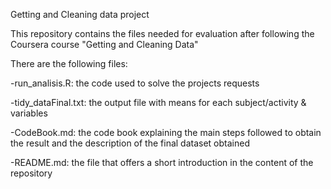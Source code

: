 Getting and Cleaning data project

This repository contains the files needed for evaluation after following the Coursera course "Getting and Cleaning Data"

There are the following files:

-run_analisis.R: the code used to solve the projects requests

-tidy_dataFinal.txt: the output file with means for each subject/activity & variables

-CodeBook.md: the code book explaining the main steps followed to obtain the result and the description of the final dataset obtained

-README.md: the file that offers a short introduction in the content of the repository

